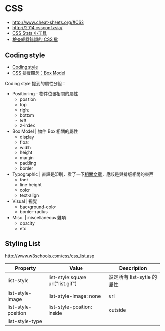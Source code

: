 # CSS

* http://www.cheat-sheets.org/#CSS
* http://2014.cssconf.asia/
* [CSS Stats 小工具](http://www.cssstats.com/)
* [檢查網頁錯誤的 CSS 檔](https://github.com/ffoodd/a11y.css)

## Coding style

* [Coding style](http://lisp.es/code-guide/)
* [CSS 排版觀念：Box Model](http://www.jaceju.net/blog/archives/17/)

Coding style 提到的屬性分組：

* Positioning - 物件位置相關的屬性
  + position
  + top
  + right
  + bottom
  + left
  + z-index
* Box Model | 物件 Box 相關的屬性
  + display
  + float
  + width
  + height
  + margin
  + padding
  + border
* Typographic | 直譯是印刷，看了一下[相關文章](http://learn.shayhowe.com/html-css/working-with-typography/)，應該是與排版相關的東西
  + font
  + line-height
  + color
  + text-align
* Visual | 視覺
  + background-color
  + border-radius
* Misc. | miscellaneous 雜項
  + opacity
  + etc

## Styling List

http://www.w3schools.com/css/css_list.asp

|  Property  |  Value  |  Description  |
|  --------  |  -----  |  -----------  |
| list-style | list-style:square url("list.gif") | 設定所有 list-sytle 的屬性 |
| list-style-image | list-style-image: none|url|initial|inherit |
| list-style-position | list-style-position: inside|outside|initial|inherit |
| list-style-type |  |
